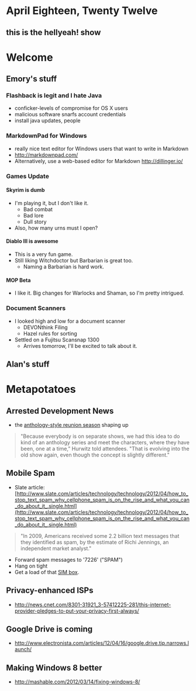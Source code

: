 # April Eighteen, Twenty Twelve
## this is the hellyeah! show

# Welcome

## Emory's stuff

### Flashback is legit and I hate Java
* conficker-levels of compromise for OS X users
* malicious software snarfs account credentials
* install java updates, people

### MarkdownPad for Windows
* really nice text editor for Windows users that want to write in Markdown
* http://markdownpad.com/
* Alternatively, use a web-based editor for Markdown http://dillinger.io/ 

### Games Update

#### Skyrim is dumb
* I'm playing it, but I don't like it.
	* Bad combat
	* Bad lore
	* Dull story
* Also, how many urns must I open?

#### Diablo III is awesome 
* This is a very fun game.
* Still liking Witchdoctor but Barbarian is great too.
	* Naming a Barbarian is hard work.

#### MOP Beta
* I like it.  Big changes for Warlocks and Shaman, so I'm pretty intrigued.

### Document Scanners
* I looked high and low for a document scanner
	* DEVONthink Filing
	* Hazel rules for sorting
* Settled on a Fujitsu Scansnap 1300
	* Arrives tomorrow, I'll be excited to talk about it.

## Alan's stuff

# Metapotatoes

## Arrested Development News

* the [anthology-style reunion season](http://www.hollywoodreporter.com/live-feed/nab-netflix-arrested-development-313075) shaping up
> "Because everybody is on separate shows, we had this idea to do kind of an anthology series and meet the characters, where they have been, one at a time," Hurwitz told attendees. "That is evolving into the old show again, even though the concept is slightly different."

## Mobile Spam

* Slate article: [http://www.slate.com/articles/technology/technology/2012/04/how_to_stop_text_spam_why_cellphone_spam_is_on_the_rise_and_what_you_can_do_about_it_.single.html](http://www.slate.com/articles/technology/technology/2012/04/how_to_stop_text_spam_why_cellphone_spam_is_on_the_rise_and_what_you_can_do_about_it_.single.html)
> "In 2009, Americans received some 2.2 billion text messages that they identified as spam, by the estimate of Richi Jennings, an independent market analyst."
* Forward spam messages to '7226' ("SPAM")
* Hang on tight
* Get a load of that [SIM box](http://www.aliexpress.com/product-gs/371096150-GSM-Gateway-Sim-Box-64-Cars-Sim-rotate-IMEI-Generate-Cell-base-choose-Auto--wholesalers.html).

## Privacy-enhanced ISPs
* http://news.cnet.com/8301-31921_3-57412225-281/this-internet-provider-pledges-to-put-your-privacy-first-always/

## Google Drive is coming
* http://www.electronista.com/articles/12/04/16/google.drive.tip.narrows.launch/

## Making Windows 8 better
* http://mashable.com/2012/03/14/fixing-windows-8/

